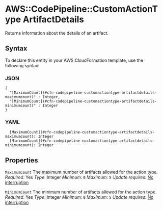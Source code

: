 # AWS::CodePipeline::CustomActionType ArtifactDetails<a name="aws-properties-codepipeline-customactiontype-artifactdetails"></a>

Returns information about the details of an artifact\.

## Syntax<a name="aws-properties-codepipeline-customactiontype-artifactdetails-syntax"></a>

To declare this entity in your AWS CloudFormation template, use the following syntax:

### JSON<a name="aws-properties-codepipeline-customactiontype-artifactdetails-syntax.json"></a>

```
{
  "[MaximumCount](#cfn-codepipeline-customactiontype-artifactdetails-maximumcount)" : Integer,
  "[MinimumCount](#cfn-codepipeline-customactiontype-artifactdetails-minimumcount)" : Integer
}
```

### YAML<a name="aws-properties-codepipeline-customactiontype-artifactdetails-syntax.yaml"></a>

```
  [MaximumCount](#cfn-codepipeline-customactiontype-artifactdetails-maximumcount): Integer
  [MinimumCount](#cfn-codepipeline-customactiontype-artifactdetails-minimumcount): Integer
```

## Properties<a name="aws-properties-codepipeline-customactiontype-artifactdetails-properties"></a>

`MaximumCount`  <a name="cfn-codepipeline-customactiontype-artifactdetails-maximumcount"></a>
The maximum number of artifacts allowed for the action type\.
*Required*: Yes
*Type*: Integer
*Minimum*: `0`
*Maximum*: `5`
*Update requires*: [No interruption](https://docs.aws.amazon.com/AWSCloudFormation/latest/UserGuide/using-cfn-updating-stacks-update-behaviors.html#update-no-interrupt)

`MinimumCount`  <a name="cfn-codepipeline-customactiontype-artifactdetails-minimumcount"></a>
The minimum number of artifacts allowed for the action type\.
*Required*: Yes
*Type*: Integer
*Minimum*: `0`
*Maximum*: `5`
*Update requires*: [No interruption](https://docs.aws.amazon.com/AWSCloudFormation/latest/UserGuide/using-cfn-updating-stacks-update-behaviors.html#update-no-interrupt)
